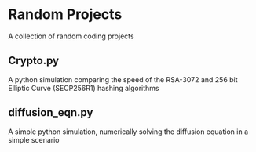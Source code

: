 # Random Projects
A collection of random coding projects
## Crypto.py
A python simulation comparing the speed of the RSA-3072 and 256 bit Elliptic Curve (SECP256R1) hashing algorithms

## diffusion_eqn.py
A simple python simulation, numerically solving the diffusion equation in a simple scenario
